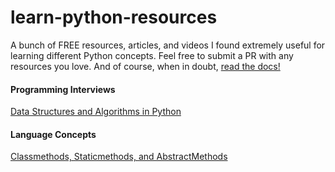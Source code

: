 # learn-python-resources
A bunch of FREE resources, articles, and videos I found extremely useful for learning different Python concepts. Feel free to submit a PR with any resources you love. 
And of course, when in doubt, [read the docs!](https://docs.python.org/3.5/)

#### Programming Interviews
[Data Structures and Algorithms in Python](http://interactivepython.org/runestone/static/pythonds/index.html)

#### Language Concepts
[Classmethods, Staticmethods, and AbstractMethods](https://julien.danjou.info/blog/2013/guide-python-static-class-abstract-methods)
